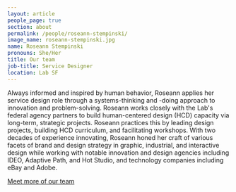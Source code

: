 ```yaml
---
layout: article
people_page: true
section: about
permalink: /people/roseann-stempinski/
image_name: roseann-stempinski.jpg
name: Roseann Stempinski
pronouns: She/Her
title: Our team
job-title: Service Designer
location: Lab SF
---
```


Always informed and inspired by human behavior, Roseann applies her service design role through a systems-thinking and -doing approach to innovation and problem-solving. Roseann works closely with the Lab's federal agency partners to build human-centered design (HCD) capacity via long-term, strategic projects. Roseann practices this by leading design projects, building HCD curriculum, and facilitating workshops. With two decades of experience innovating, Roseann honed her craft of various facets of brand and design strategy in graphic, industrial, and interactive design while working with notable innovation and design agencies including IDEO, Adaptive Path, and Hot Studio, and technology companies including eBay and Adobe.

[Meet more of our team](../../about/meet/)
